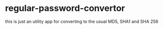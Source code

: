 # regular-password-convertor
this is just an utility app for converting to the usual MD5, SHA1 and SHA 256
